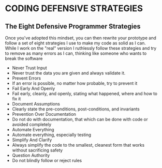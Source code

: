 # CODING DEFENSIVE STRATEGIES

## The Eight Defensive Programmer Strategies
Once you've adopted this mindset, you can then rewrite your prototype and
follow a set of eight strategies I use to make my code as solid as I can. While
I work on the "real" version I ruthlessly follow these strategies and try to
remove as many errors as I can, thinking like someone who wants to break the
software

- Never Trust Input
- Never trust the data you are given and always validate it.
- Prevent Errors
- If an error is possible, no matter how probable, try to prevent it
- Fail Early And Openly
- Fail early, cleanly, and openly, stating what happened, where and how to fix
it
- Document Assumptions
- Clearly state the pre-conditions, post-conditions, and invariants
- Prevention Over Documentation
- Do not do with documentation, that which can be done with code or avoided
completely
- Automate Everything
- Automate everything, especially testing
- Simplify And Clarify
- Always simplify the code to the smallest, cleanest form that works without
sacrificing safety
- Question Authority
- Do not blindly follow or reject rules
